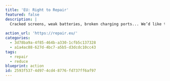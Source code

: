 ```yaml
---
title: 'EU: Right to Repair'
featured: false
description: |
  Cracked screens, weak batteries, broken charging ports... We’d like to fix them, but instead we end up buying a new smartphone because repairs are too expensive, difficult or impossible. Reducing the lifespan of a product may drive sales, but this comes at the expense of consumers, workers and the planet. Ask the European Union to give people the Right to Repair by requiring manufacturers to design repairable smartphones and provide spare parts and repair information to all repairers and consumers.
  
action_url: 'https://repair.eu/'
categories:
  - 3d78ba9a-4f85-464b-a330-1cfb5c137328
  - a1a4ac88-627d-4bc7-a5b5-d3dcdc10cc43
tags:
  - repair
  - reduce
blueprint: action
id: 2593f537-4d97-4cd4-8776-fd737ff6af97
---
```

